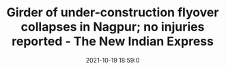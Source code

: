 ---
"title": "Girder of under-construction flyover collapses in Nagpur; no injuries reported - The New Indian Express"
"date": "2021-10-19 18:59:0"
"feed_name": "GOOGLENEWSCONSTRUCTION"
"feed_website": "https://news.google.com/search?q=construction%2Bincident&hl=en-US&gl=US&ceid=US:en"
"feed_rss": "https://news.google.com/rss/search?q=construction%2Bincident&hl=en-US&gl=US&ceid=US:en"
"link": "https://www.newindianexpress.com/nation/2021/oct/20/girder-of-under-construction-flyover-collapses-in-nagpur-no-injuries-reported-2373319.html"
"source": "{'href': 'https://www.newindianexpress.com', 'title': 'The New Indian Express'}"
"file": "_posts/2021-1-1-d0b234cbfe4c05959078d7104365fba6a44b7659.md"
"accident": "1"
"drilling": "0"
"represented_by": "0"
"dead": "0"
"injured": "0"
"arrested": "0"
"place": "unknown place"
"where": "unknown site"
"causes": "unknown"
"place_uri": "unknown place"
---
